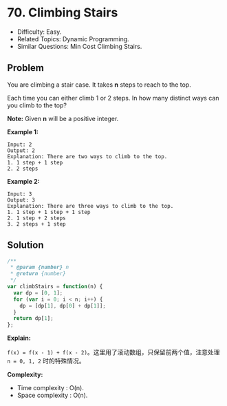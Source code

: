 # 70. Climbing Stairs

- Difficulty: Easy.
- Related Topics: Dynamic Programming.
- Similar Questions: Min Cost Climbing Stairs.

## Problem

You are climbing a stair case. It takes **n** steps to reach to the top.

Each time you can either climb 1 or 2 steps. In how many distinct ways can you climb to the top?

**Note:** Given **n** will be a positive integer.

**Example 1:**

```
Input: 2
Output: 2
Explanation: There are two ways to climb to the top.
1. 1 step + 1 step
2. 2 steps
```

**Example 2:**

```
Input: 3
Output: 3
Explanation: There are three ways to climb to the top.
1. 1 step + 1 step + 1 step
2. 1 step + 2 steps
3. 2 steps + 1 step
```

## Solution

```javascript
/**
 * @param {number} n
 * @return {number}
 */
var climbStairs = function(n) {
  var dp = [0, 1];
  for (var i = 0; i < n; i++) {
    dp = [dp[1], dp[0] + dp[1]];
  }
  return dp[1];
};
```

**Explain:**

`f(x) = f(x - 1) + f(x - 2)`。这里用了滚动数组，只保留前两个值，注意处理 `n = 0, 1, 2` 时的特殊情况。

**Complexity:**

* Time complexity : O(n).
* Space complexity : O(n).

